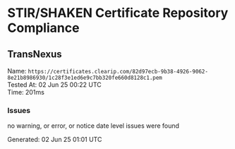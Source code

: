 # STIR/SHAKEN Certificate Repository Compliance

## TransNexus

Name: `https://certificates.clearip.com/82d97ecb-9b38-4926-9062-8e21b8986930/1c28f3e1ed6e9c7bb320fe660d8128c1.pem`\
Tested At: 02 Jun 25 00:22 UTC\
Time: 201ms

### Issues

no warning, or error, or notice date level issues were found

Generated: 02 Jun 25 01:01 UTC